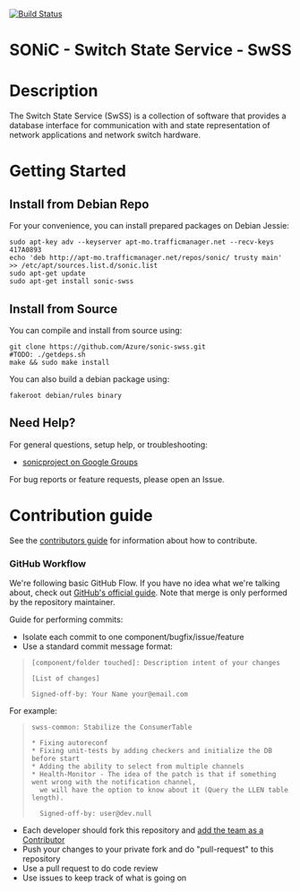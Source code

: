 [![Build Status](https://sonic-jenkins.westus.cloudapp.azure.com/buildStatus/icon?job=sonic-swss-build)](https://sonic-jenkins.westus.cloudapp.azure.com/job/sonic-swss-build)
# SONiC - Switch State Service - SwSS

# Description
The Switch State Service (SwSS) is a collection of software that provides a database interface for communication with and state representation of network applications and network switch hardware.

# Getting Started

## Install from Debian Repo

For your convenience, you can install prepared packages on Debian Jessie:

    sudo apt-key adv --keyserver apt-mo.trafficmanager.net --recv-keys 417A0893
    echo 'deb http://apt-mo.trafficmanager.net/repos/sonic/ trusty main' >> /etc/apt/sources.list.d/sonic.list
    sudo apt-get update
    sudo apt-get install sonic-swss

## Install from Source

You can compile and install from source using:

    git clone https://github.com/Azure/sonic-swss.git
    #TODO: ./getdeps.sh
    make && sudo make install

You can also build a debian package using:

    fakeroot debian/rules binary

## Need Help?

For general questions, setup help, or troubleshooting:
- [sonicproject on Google Groups](https://groups.google.com/d/forum/sonicproject)

For bug reports or feature requests, please open an Issue.

# Contribution guide

See the [contributors guide](https://github.com/Azure/SONiC/blob/gh-pages/CONTRIBUTING.md) for information about how to contribute.

### GitHub Workflow

We're following basic GitHub Flow. If you have no idea what we're talking about, check out [GitHub's official guide](https://guides.github.com/introduction/flow/). Note that merge is only performed by the repository maintainer.

Guide for performing commits:

* Isolate each commit to one component/bugfix/issue/feature
* Use a standard commit message format:

>     [component/folder touched]: Description intent of your changes
>
>     [List of changes]
>
> 	  Signed-off-by: Your Name your@email.com

For example:

>     swss-common: Stabilize the ConsumerTable
>
>     * Fixing autoreconf
>     * Fixing unit-tests by adding checkers and initialize the DB before start
>     * Adding the ability to select from multiple channels
>     * Health-Monitor - The idea of the patch is that if something went wrong with the notification channel,
>       we will have the option to know about it (Query the LLEN table length).
>
>       Signed-off-by: user@dev.null


* Each developer should fork this repository and [add the team as a Contributor](https://help.github.com/articles/adding-collaborators-to-a-personal-repository)
* Push your changes to your private fork and do "pull-request" to this repository
* Use a pull request to do code review
* Use issues to keep track of what is going on

